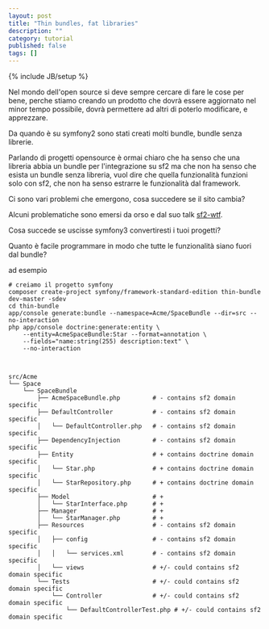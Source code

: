 ```yaml
---
layout: post
title: "Thin bundles, fat libraries"
description: ""
category: tutorial
published: false
tags: []
---
```

{% include JB/setup %}

Nel mondo dell'open source si deve sempre cercare di fare le cose per bene,
perche stiamo creando un prodotto che dovrà essere aggiornato nel minor tempo possibile,
dovrà permettere ad altri di poterlo modificare, e apprezzare.

Da quando è su symfony2 sono stati creati molti bundle, 
bundle senza librerie.

Parlando di progetti opensource è ormai chiaro che ha senso che una libreria abbia un bundle per l'integrazione su sf2 ma che non ha senso che esista un bundle senza libreria, vuol dire che quella funzionalità funzioni solo con sf2, che non ha senso estrarre le funzionalità dal framework.

Ci sono vari problemi che emergono, cosa succedere se il sito cambia?

Alcuni problematiche sono emersi da orso e dal suo talk [sf2-wtf](http://www.slideshare.net/MicheleOrselli/sf2-wtf).

Cosa succede se uscisse symfony3 convertiresti i tuoi progetti?

Quanto è facile programmare in modo che tutte le funzionalità siano fuori dal bundle?

ad esempio 
	
	# creiamo il progetto symfony
	composer create-project symfony/framework-standard-edition thin-bundle dev-master -sdev
	cd thin-bundle
	app/console generate:bundle --namespace=Acme/SpaceBundle --dir=src --no-interaction
	php app/console doctrine:generate:entity \
	    --entity=AcmeSpaceBundle:Star --format=annotation \
	    --fields="name:string(255) description:text" \
		--no-interaction



	src/Acme
	└── Space
	    └── SpaceBundle
	        ├── AcmeSpaceBundle.php         # - contains sf2 domain specific
	        ├── DefaultController 		    # - contains sf2 domain specific
	        │   └── DefaultController.php   # - contains sf2 domain specific
	        ├── DependencyInjection         # - contains sf2 domain specific
	        ├── Entity                      # + contains doctrine domain specific
	        │   └── Star.php                # + contains doctrine domain specific
	        │   └── StarRepository.php      # + contains doctrine domain specific
	        ├── Model                       # + 
	        │   └── StarInterface.php       # + 
	        ├── Manager                     # + 
	        │   └── StarManager.php         # + 
	        ├── Resources                   # - contains sf2 domain specific
	        │   ├── config                  # - contains sf2 domain specific
	        │   │   └── services.xml        # - contains sf2 domain specific
	        │   └── views                   # +/- could contains sf2 domain specific
	        └── Tests					    # +/- could contains sf2 domain specific
	            └── Controller              # +/- could contains sf2 domain specific
	                └── DefaultControllerTest.php # +/- could contains sf2 domain specific




